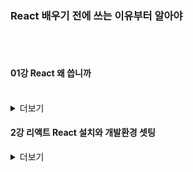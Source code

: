 ### React 배우기 전에 쓰는 이유부터 알아야
<br>
<br>

#### 01강 React 왜 씁니까 
<br>
<details>
<summary>더보기</summary>
리액트 문법부터 들이밀면 누구나 이해가 가지 않습니다. 

리액트의 정확한 용도를 알아야 리액트라는 라이브러리를 이해할 수 있는데 

Naver Vibe, Flipkart, Instagram 이런 웹사이트 들어가봅시다.

들어가면 페이지 전환 같은게 새로고침 없이 부드럽게 동작합니다.


이런 사이트들을 Single Page Application 이라고 하는데

- html 파일을 1개만 쓰고

- 다른 페이지를 보여주고 싶을 때 html 부분만 샥 갈아치워서 보여줍니다.

그래서 부드럽게 동작합니다. 

<br>

쌩자바스크립트로도 만들 수는 있지만 코드가 너무 길어지는 관계로

리액트라는 자바스크립트 라이브러리를 설치해서 사용하면 이걸 더 쉽게 만들 수 있습니다.

그래서 리액트라는 라이브러리를 배우고 사용하는 것입니다. 

<br>

- 리액트 쓰는 또 다른 이유들은
    - html을 함수, array, object 이런 곳에 보관하고 재사용할 수 있어서

- 큰 프로젝트일 수록 html 관리 편리해짐
    - React Native를 쓰면 같은 리액트 문법으로 모바일 앱개발도 가능합니다.

거기선 html css 문법만 약간 다릅니다.

<br>

실은 리액트와 비슷한 자바스크립트 라이브러리가 많습니다.

Vue, Svelte, SolidJS 이런게 요즘 뜨고 있긴 한데

이 중에 리액트가 가장 틀딱이고 유저가 가장 많기 때문에 리액트를 쓰도록 합시다. 
</details>


#### 2강 리액트 React 설치와 개발환경 셋팅

<details>
<summary>더보기</summary>
##### 개발환경 셋팅


1. 구글에 Nodejs 검색해서 LTS라고 써있는 버전을 설치합시다.
- 남자답게 숫자 높은 최신버전 써도 되는데 그로 인한 버그와 배포시 에러는 알아서 감수해야함

- 설치 경로는 C드라이브 어쩌구 되어있는거 바꾸지말고 그대로 쓰는게 좋습니다.

- 설치 중 chocolatey 어쩌구는 설치 안하셔도 됩니다.


2. Visual Studio Code 에디터도 구글에 검색해서 설치합니다.

(기존 에디터 쓰셔도 되지만 터미널을 기존에 안다뤄본 분들은 필수)


Q. 맥북은 다른가요? 

A. 다른거 없음


##### 리액트 프로젝트 생성은

1. 작업용 폴더를 하나 만들어줍니다

찾기좋게 바탕화면에 만드는게 어떨까요. 

2. 폴더에 shift + 우클릭해서 여기서 powershell 열기를 누릅니다.

맥북은 손가락 두개 클릭해서 터미널열기 누르면 됩니다. 


3. 그럼 터미널이라는게 나오는데 

npx create-react-app blog  
이거 그대로 입력하고 엔터누르면 프로젝트 생성 끝입니다.

blog 대신 여러분의 리액트 프로젝트명을 기입해보십시오 

안되면 하단을 참고해서 에러를 해결해보거나 

npm create vite@latest 입력해서 Vite 써서 리액트 셋팅해도 됩니다. 이거 입력하면 터미널에 여러가지 입력하라고 핱텐데 그대로 입력하면 됩니다. 


4. 에디터에서 프로젝트 오픈하려면  

프로젝트 설치했으면 프로젝트이름의 폴더가 하나 생성되는데 (저는 blog)

그 폴더를 에디터로 오픈해서 코드짜면 됩니다.  

Visual studio code 에디터 켠 다음에 File - Open Folder 누른다음에 아까 생성된 blog 폴더 선택하면 됩니다.


5. App.js가 메인페이지임

src 폴더 안에 있는 App.js 이게 메인페이지니까 거기다가 코드짜면 됩니다. 


6. 내 사이트를 브라우저로 미리보기 띄우고 싶으면 

에디터 상단메뉴중에 Terminal - New Terminal 누릅니다. 

그럼 터미널이 뜨는데 거기다가 npm start 입력후 엔터치면 미리보기 뜹니다. 


- 저처럼 blog 같은 프로젝트명이 터미널에 안뜨면 폴더오픈을 제대로 안한것입니다. 폴더 오픈부터 잘하십쇼

- 브라우저 자동으로 안뜨면 localhost:3000 이라고 크롬 브라우저 열고 직접 입력해주세요


----------------------------------


터미널에 뭐 입력할 때 20% 확률로 에러가 뜹니다.

해결방법을 알아봅시다. 이러면 대부분 해결이고 이거 외엔 구글검색 ㄱㄱ 


Q1. 저는 리액트 프로젝트 설치가 10분 이상 오래걸려요 


스타벅스에서 하지 말고 집에서 합시다.



Q2. "npx command not found 어쩌구" 에러


- 터미널 다시 껐다 켜보세요
- 대부분 nodejs 제대로 설치 안해서 그렇습니다. 옛날 버전이라 그럴 수 있습니다.
- 맥북이면 brew 그런거 쓰지 말고 다운받읍시다.
- 윈도우는 C 드라이브에 얌전히 설치합시다.
- 리눅스는 알아서 nodejs 설치나 버전 업데이트 명령어 잘 입력하면 될듯요



Q3. 맥북인데 "permission이 없어요" 에러


프로젝트 생성시 저런 에러가 뜨면 터미널에 

sudo npx create-react-app blog 입력해보면 됩니다.

비번입력하라고 하면 맥북 비번 입력하면 됩니다.


Q4. 윈도우인데 "허가되지 않은 스크립트 입니다 어쩌구~" 에러


윈도우 하단 검색메뉴에서 Powershell 검색 - 우클릭 - 관리자 권한으로 실행한 뒤

Set-ExecutionPolicy Unrestricted

라고 대소문자 하나라도 틀리지않고 입력하고 엔터칩니다.

그 다음에 뭐 선택하라고 하면 y 누르고 엔터치면 될듯요

그럼 이제 npx, npm으로 뭐 하는거 잘됩니다.


Q5. The engine "node" is incompatible with this module 에러 


npx로 설치시 이런 에러가 있을 수 있습니다. nodejs 버전이 낮거나 너무 높다는 뜻이며 

nodejs를 요구하는 버전으로 재설치하시면 됩니다.



Q6. npm 어쩌구 입력시 안되면 


https://imspear.tistory.com/31 이런거 참고해서 환경변수 등록해봅시다.



Q7. 윈도우인데 아직도 터미널에서 뭐 하는거 안되면
- 이상한 보안프로그램 끄십시요 특히 Ahnlab security 어쩌구
- 작업폴더를 오픈한 다음 파일 - Powershell 열기 - 관리자권한으로 열기 누른 다음

거기서 npx 어쩌구 해서 프로젝트 생성해봅시다.


Q8. 그래도 뭔가 안되면


npm create vite@latest 명령어로 vite 써서 설치해도 됩니다.

설치 후엔 프로젝트 폴더 오픈해서 터미널에서 npm install 눌러야하고 

미리보기 시작 명령어는 npm run dev입니다.

이외에도 에러 경우의 수가 매우 많기 때문에 정확한 에러메시지 직접 검색이 답입니다.


##### (참고)

버전에러 등으로 강의와 같은 리액트 버전에서 코딩하고 싶다면

1. 하단 첨부파일을 압축푸신 뒤에 그 폴더를 에디터로 오픈합니다.

2. 에디터 상단에서 Terminal - New Terminal 오픈하신 다음 npm install 을 입력하시면 필요한 라이브러리들이 설치됩니다.

3. 이제 똑같이 코딩하시면 됩니다.

(문제가 생길경우 빼곤 굳이 저랑 똑같은 버전을 맞출 필요는 없습니다.)
</details>
